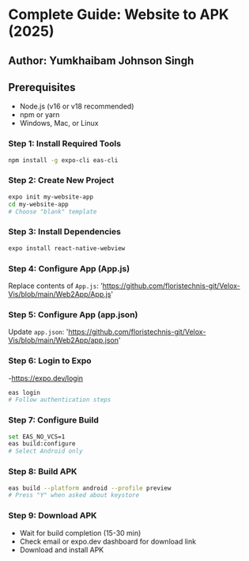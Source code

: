# Complete Guide: Website to APK (2025)
## Author: Yumkhaibam Johnson Singh 

## Prerequisites
- Node.js (v16 or v18 recommended)
- npm or yarn
- Windows, Mac, or Linux

### Step 1: Install Required Tools
```bash
npm install -g expo-cli eas-cli
```

### Step 2: Create New Project
```bash
expo init my-website-app
cd my-website-app
# Choose "blank" template
```

### Step 3: Install Dependencies
```bash
expo install react-native-webview
```
### Step 4: Configure App (App.js)
Replace contents of `App.js`: 'https://github.com/floristechnis-git/Velox-Vis/blob/main/Web2App/App.js'

### Step 5: Configure App (app.json)
Update `app.json`: 'https://github.com/floristechnis-git/Velox-Vis/blob/main/Web2App/app.json'


### Step 6: Login to Expo
-https://expo.dev/login
```bash
eas login
# Follow authentication steps
```

### Step 7: Configure Build
```bash
set EAS_NO_VCS=1
eas build:configure
# Select Android only
```

### Step 8: Build APK
```bash
eas build --platform android --profile preview
# Press "Y" when asked about keystore
```

### Step 9: Download APK
- Wait for build completion (15-30 min)
- Check email or expo.dev dashboard for download link
- Download and install APK
